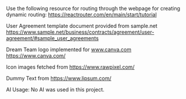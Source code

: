 Use the following resource for routing through the webpage for creating dynamic routing:
    https://reactrouter.com/en/main/start/tutorial

User Agreement template document provided from sample.net
https://www.sample.net/business/contracts/agreement/user-agreement/#sample_user_agreements

Dream Team logo implemented for www.canva.com
https://www.canva.com/     

Icon images fetched from https://www.rawpixel.com/

Dummy Text from https://www.lipsum.com/

AI Usage: No AI was used in this project.
